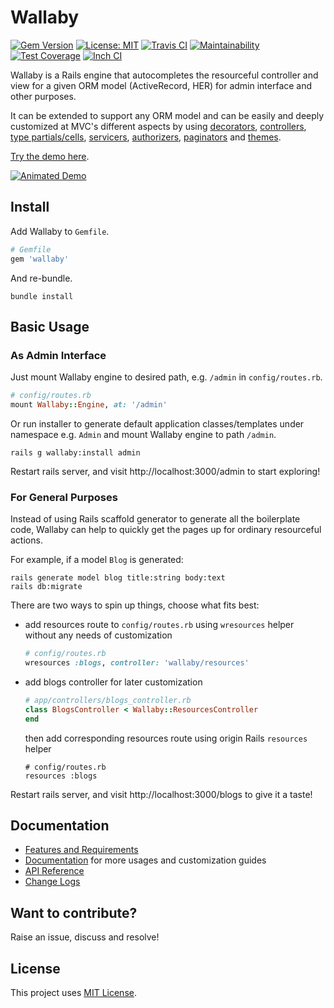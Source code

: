 # Wallaby

[![Gem Version](https://badge.fury.io/rb/wallaby.svg)](https://badge.fury.io/rb/wallaby)
[![License: MIT](https://img.shields.io/badge/License-MIT-yellow.svg)](https://opensource.org/licenses/MIT)
[![Travis CI](https://travis-ci.org/wallaby-rails/wallaby.svg?branch=master)](https://travis-ci.org/wallaby-rails/wallaby)
[![Maintainability](https://api.codeclimate.com/v1/badges/2abd1165bdae523dd2e1/maintainability)](https://codeclimate.com/github/wallaby-rails/wallaby/maintainability)
[![Test Coverage](https://api.codeclimate.com/v1/badges/2abd1165bdae523dd2e1/test_coverage)](https://codeclimate.com/github/wallaby-rails/wallaby/test_coverage)
[![Inch CI](https://inch-ci.org/github/wallaby-rails/wallaby.svg?branch=master)](https://inch-ci.org/github/wallaby-rails/wallaby)

Wallaby is a Rails engine that autocompletes the resourceful controller and view for a given ORM model (ActiveRecord, HER) for admin interface and other purposes.

It can be extended to support any ORM model and can be easily and deeply customized at MVC's different aspects by using [decorators](docs/decorator.md), [controllers](docs/controllers.md), [type partials/cells](docs/view.md), [servicers](docs/servicer.md), [authorizers](docs/authorizer.md), [paginators](docs/paginator.md) and [themes](docs/theme.md).

[Try the demo here](https://wallaby-demo.herokuapp.com/admin/).

[![Animated Demo](https://raw.githubusercontent.com/wallaby-rails/wallaby/master/docs/demo-animated.gif)](https://raw.githubusercontent.com/wallaby-rails/wallaby/master/docs/demo-animated.gif)

## Install

Add Wallaby to `Gemfile`.

```ruby
# Gemfile
gem 'wallaby'
```

And re-bundle.

```shell
bundle install
```

## Basic Usage

### As Admin Interface

Just mount Wallaby engine to desired path, e.g. `/admin` in `config/routes.rb`.

```ruby
# config/routes.rb
mount Wallaby::Engine, at: '/admin'
```

Or run installer to generate default application classes/templates under namespace e.g. `Admin` and mount Wallaby engine to path `/admin`.

```shell
rails g wallaby:install admin
```

Restart rails server, and visit http://localhost:3000/admin to start exploring!

### For General Purposes

Instead of using Rails scaffold generator to generate all the boilerplate code, Wallaby can help to quickly get the pages up for ordinary resourceful actions.

For example, if a model `Blog` is generated:

```shell
rails generate model blog title:string body:text
rails db:migrate
```

There are two ways to spin up things, choose what fits best:

- add resources route to `config/routes.rb` using `wresources` helper without any needs of customization

  ```ruby
  # config/routes.rb
  wresources :blogs, controller: 'wallaby/resources'
  ```

- add blogs controller for later customization

  ```ruby
  # app/controllers/blogs_controller.rb
  class BlogsController < Wallaby::ResourcesController
  end
  ```

  then add corresponding resources route using origin Rails `resources` helper

  ```
  # config/routes.rb
  resources :blogs
  ```

Restart rails server, and visit http://localhost:3000/blogs to give it a taste!

## Documentation

- [Features and Requirements](docs/features.md)
- [Documentation](docs/README.md) for more usages and customization guides
- [API Reference](https://www.rubydoc.info/gems/wallaby)
- [Change Logs](CHANGELOG.md)

## Want to contribute?

Raise an issue, discuss and resolve!

## License

This project uses [MIT License](LICENSE).
